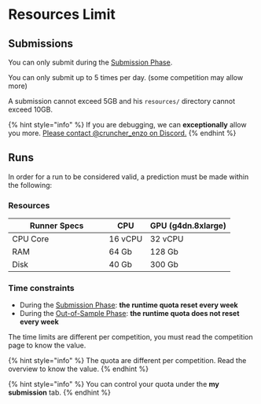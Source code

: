 # Resources Limit

## Submissions

You can only submit during the [Submission Phase](../other/glossary.md#submission-phase).

You can only submit up to 5 times per day. (some competition may allow more)

A submission cannot exceed 5GB and his `resources/` directory cannot exceed 10GB.

{% hint style="info" %}
If you are debugging, we can **exceptionally** allow you more. [Please contact @cruncher\_enzo on Discord.](https://discord.com/invite/veAtzsYn3M)
{% endhint %}

## Runs

In order for a run to be considered valid, a prediction must be made within the following:

### **Resources**

<table><thead><tr><th width="181">Runner Specs</th><th>CPU</th><th>GPU (g4dn.8xlarge)</th></tr></thead><tbody><tr><td>CPU Core</td><td>16 vCPU</td><td>32 vCPU</td></tr><tr><td>RAM</td><td>64 Gb</td><td>128 Gb</td></tr><tr><td>Disk</td><td>40 Gb</td><td>300 Gb</td></tr></tbody></table>

### Time constraints

* During the [Submission Phase](../other/glossary.md#submission-phase): **the runtime quota reset every week**
* During the [Out-of-Sample Phase](../other/glossary.md#out-of-sample-phase): **the runtime quota does not reset every week**

The time limits are different per competition, you must read the competition page to know the value.

{% hint style="info" %}
The quota are different per competition. Read the overview to know the value.
{% endhint %}

{% hint style="info" %}
You can control your quota under the **my submission** tab.
{% endhint %}
